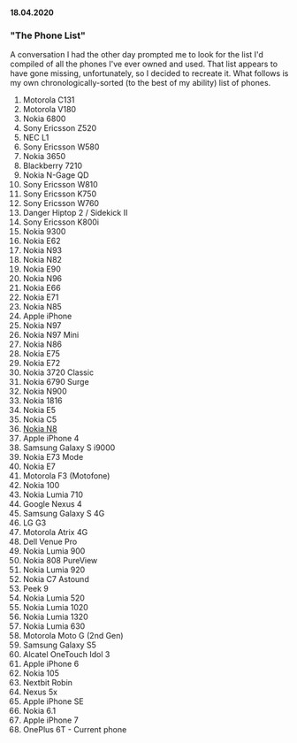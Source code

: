 #### 18.04.2020
### "The Phone List"

A conversation I had the other day prompted me to look for the list I'd compiled of all the phones I've ever owned and used.  That list appears to have gone missing, unfortunately, so I decided to recreate it.  What follows is my own chronologically-sorted (to the best of my ability) list of phones.

1. Motorola C131
2. Motorola V180
3. Nokia 6800
4. Sony Ericsson Z520
5. NEC L1
6. Sony Ericsson W580
7. Nokia 3650
8. Blackberry 7210
9. Nokia N-Gage QD
10. Sony Ericsson W810
11. Sony Ericsson K750
12. Sony Ericsson W760
13. Danger Hiptop 2 / Sidekick II
14. Sony Ericsson K800i
15. Nokia 9300
16. Nokia E62
17. Nokia N93
18. Nokia N82
19. Nokia E90
20. Nokia N96
21. Nokia E66
22. Nokia E71
23. Nokia N85
24. Apple iPhone
25. Nokia N97
26. Nokia N97 Mini
27. Nokia N86
28. Nokia E75
29. Nokia E72
30. Nokia 3720 Classic
31. Nokia 6790 Surge
32. Nokia N900
33. Nokia 1816
34. Nokia E5
35. Nokia C5
36. [Nokia N8](../2011/2011-03-18-nokia-n8-review.md)
37. Apple iPhone 4
38. Samsung Galaxy S i9000
39. Nokia E73 Mode
40. Nokia E7
41. Motorola F3 (Motofone)
42. Nokia 100
43. Nokia Lumia 710
44. Google Nexus 4
45. Samsung Galaxy S 4G
46. LG G3
47. Motorola Atrix 4G
48. Dell Venue Pro
49. Nokia Lumia 900
50. Nokia 808 PureView
51. Nokia Lumia 920
52. Nokia C7 Astound
53. Peek 9
54. Nokia Lumia 520
55. Nokia Lumia 1020
56. Nokia Lumia 1320
57. Nokia Lumia 630
58. Motorola Moto G (2nd Gen)
59. Samsung Galaxy S5
60. Alcatel OneTouch Idol 3
61. Apple iPhone 6
62. Nokia 105
63. Nextbit Robin
64. Nexus 5x
65. Apple iPhone SE
66. Nokia 6.1
67. Apple iPhone 7
68. OnePlus 6T - Current phone